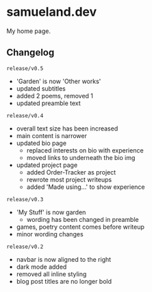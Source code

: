 # samueland.dev

My home page.

## Changelog
`release/v0.5`
* 'Garden' is now 'Other works'
* updated subtitles
* added 2 poems, removed 1
* updated preamble text

`release/v0.4`
* overall text size has been increased
* main content is narrower
* updated bio page
  * replaced interests on bio with experience
  * moved links to underneath the bio img
* updated project page
  * added Order-Tracker as project
  * rewrote most project writeups
  * added 'Made using...' to show experience

`release/v0.3`
* 'My Stuff' is now garden
  * wording has been changed in preamble
* games, poetry content comes before writeup
* minor wording changes

`release/v0.2`
* navbar is now aligned to the right
* dark mode added
* removed all inline styling
* blog post titles are no longer bold
